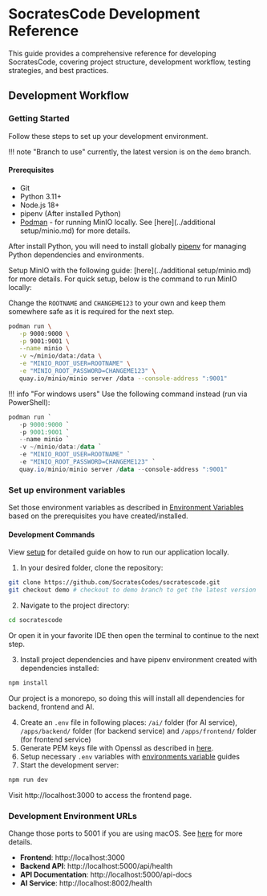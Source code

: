 # SocratesCode Development Reference

This guide provides a comprehensive reference for developing SocratesCode, covering project structure, development workflow, testing strategies, and best practices.
## Development Workflow

### Getting Started
Follow these steps to set up your development environment.

!!! note "Branch to use"
    currently, the latest version is on the `demo` branch.

#### Prerequisites
- Git
- Python 3.11+
- Node.js 18+
- pipenv (After installed Python)
- [Podman](https://podman.io/) - for running MinIO locally. See [here](../additional setup/minio.md) for more details.

After install Python, you will need to install globally [pipenv](https://pipenv.pypa.io/en/latest/) for managing Python dependencies and environments.

Setup MinIO with the following guide: [here](../additional setup/minio.md) for more details. For quick setup, below is the command to run MinIO locally:

Change the `ROOTNAME` and `CHANGEME123` to your own and keep them somewhere safe as it is required for the next step.
```bash
podman run \
   -p 9000:9000 \
   -p 9001:9001 \
   --name minio \
   -v ~/minio/data:/data \
   -e "MINIO_ROOT_USER=ROOTNAME" \
   -e "MINIO_ROOT_PASSWORD=CHANGEME123" \
   quay.io/minio/minio server /data --console-address ":9001"
```

!!! info "For windows users"
    Use the following command instead (run via PowerShell):

```powershell
podman run `
   -p 9000:9000 `
   -p 9001:9001 `
   --name minio `
   -v ~/minio/data:/data `
   -e "MINIO_ROOT_USER=ROOTNAME" `
   -e "MINIO_ROOT_PASSWORD=CHANGEME123" `
   quay.io/minio/minio server /data --console-address ":9001"
```


### Set up environment variables
Set those environment variables as described in [Environment Variables](environment.md) based on the prerequisites you have created/installed.



#### Development Commands
View [setup](setup.md) for detailed guide on how to run our application locally.

1. In your desired folder, clone the repository:
```bash
git clone https://github.com/SocratesCodes/socratescode.git
git checkout demo # checkout to demo branch to get the latest version
```
2. Navigate to the project directory:
```bash
cd socratescode
```
Or open it in your favorite IDE then open the terminal to continue to the next step.

3. Install project dependencies and have pipenv environment created with dependencies installed:
```bash
npm install
```
   Our project is a monorepo, so doing this will install all dependencies for backend, frontend and AI.

4. Create an `.env` file in following places:
`/ai/` folder (for AI service), `/apps/backend/` folder (for backend service) and `/apps/frontend/` folder (for frontend service)
5. Generate PEM keys file with Openssl as described in [here](keys.md).
5. Setup necessary `.env` variables with [environments variable](environment.md) guides
6. Start the development server:
```bash
npm run dev
```

Visit http://localhost:3000 to access the frontend page.

### Development Environment URLs
Change those ports to 5001 if you are using macOS.
See [here](https://stackoverflow.com/questions/72369320/why-always-something-is-running-at-port-5000-on-my-mac) for more details.
- **Frontend**: http://localhost:3000
- **Backend API**: http://localhost:5000/api/health
- **API Documentation**: http://localhost:5000/api-docs
- **AI Service**: http://localhost:8002/health
